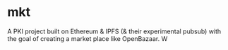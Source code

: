 # mkt
A PKI project built on Ethereum &amp; IPFS (&amp; their experimental pubsub) with the goal of creating a market place like OpenBazaar. W
